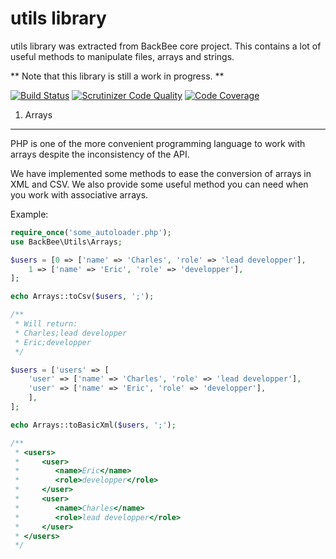 utils library
==============

utils library was extracted from BackBee core project.
This contains a lot of useful methods to manipulate files, arrays and strings.

** Note that this library is still a work in progress. **

[![Build Status](https://api.travis-ci.org/mickaelandrieu/utils.svg?branch=master)](https://travis-ci.org/mickaelandrieu/utils)
[![Scrutinizer Code Quality](https://scrutinizer-ci.com/g/mickaelandrieu/utils/badges/quality-score.png?b=master)](https://scrutinizer-ci.com/g/mickaelandrieu/utils/?branch=master)
[![Code Coverage](https://scrutinizer-ci.com/g/mickaelandrieu/utils/badges/coverage.png?b=master)](https://scrutinizer-ci.com/g/mickaelandrieu/utils/?branch=master)


1) Arrays
---------

PHP is one of the more convenient programming language to work with arrays
despite the inconsistency of the API.

We have implemented some methods to ease the conversion of arrays in XML and CSV.
We also provide some useful method you can need when you work with associative arrays.

Example:

```php
require_once('some_autoloader.php');
use BackBee\Utils\Arrays;

$users = [0 => ['name' => 'Charles', 'role' => 'lead developper'],
    1 => ['name' => 'Eric', 'role' => 'developper'],
];

echo Arrays::toCsv($users, ';');

/**
 * Will return:
 * Charles;lead developper
 * Eric;developper
 */

$users = ['users' => [
    'user' => ['name' => 'Charles', 'role' => 'lead developper'],
    'user' => ['name' => 'Eric', 'role' => 'developper'],
    ],
];

echo Arrays::toBasicXml($users, ';');

/**
 * <users>
 *     <user>
 *        <name>Eric</name>
 *        <role>developper</role>
 *     </user>
 *     <user>
 *        <name>Charles</name>
 *        <role>lead developper</role>
 *     </user>
 * </users>
 */
```


